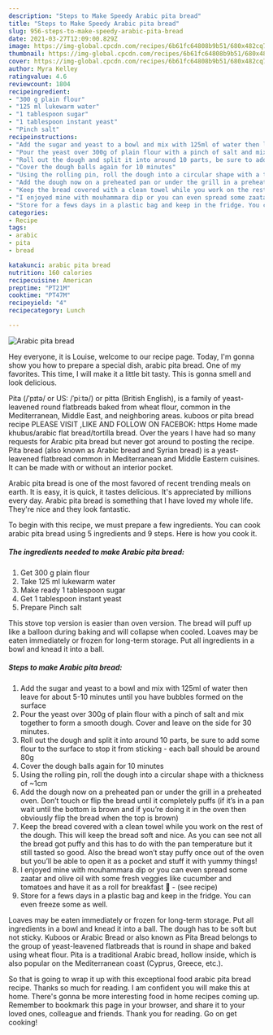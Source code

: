 ```yaml
---
description: "Steps to Make Speedy Arabic pita bread"
title: "Steps to Make Speedy Arabic pita bread"
slug: 956-steps-to-make-speedy-arabic-pita-bread
date: 2021-03-27T12:09:00.829Z
image: https://img-global.cpcdn.com/recipes/6b61fc64808b9b51/680x482cq70/arabic-pita-bread-recipe-main-photo.jpg
thumbnail: https://img-global.cpcdn.com/recipes/6b61fc64808b9b51/680x482cq70/arabic-pita-bread-recipe-main-photo.jpg
cover: https://img-global.cpcdn.com/recipes/6b61fc64808b9b51/680x482cq70/arabic-pita-bread-recipe-main-photo.jpg
author: Myra Kelley
ratingvalue: 4.6
reviewcount: 1804
recipeingredient:
- "300 g plain flour"
- "125 ml lukewarm water"
- "1 tablespoon sugar"
- "1 tablespoon instant yeast"
- "Pinch salt"
recipeinstructions:
- "Add the sugar and yeast to a bowl and mix with 125ml of water then leave for about 5-10 minutes until you have bubbles formed on the surface"
- "Pour the yeast over 300g of plain flour with a pinch of salt and mix together to form a smooth dough. Cover and leave on the side for 30 minutes."
- "Roll out the dough and split it into around 10 parts, be sure to add some flour to the surface to stop it from sticking - each ball should be around 80g"
- "Cover the dough balls again for 10 minutes"
- "Using the rolling pin, roll the dough into a circular shape with a thickness of ~1cm"
- "Add the dough now on a preheated pan or under the grill in a preheated oven. Don’t touch or flip the bread until it completely puffs (if it’s in a pan wait until the bottom is brown and if you’re doing it in the oven then obviously flip the bread when the top is brown)"
- "Keep the bread covered with a clean towel while you work on the rest of the dough. This will keep the bread soft and nice. As you can see not all the bread got puffy and this has to do with the pan temperature but it still tasted so good. Also the bread won’t stay puffy once out of the oven but you’ll be able to open it as a pocket and stuff it with yummy things!"
- "I enjoyed mine with mouhammara dip or you can even spread some zaatar and olive oil with some fresh veggies like cucumber and tomatoes and have it as a roll for breakfast 🤤           (see recipe)"
- "Store for a fews days in a plastic bag and keep in the fridge. You can even freeze some as well."
categories:
- Recipe
tags:
- arabic
- pita
- bread

katakunci: arabic pita bread 
nutrition: 160 calories
recipecuisine: American
preptime: "PT21M"
cooktime: "PT47M"
recipeyield: "4"
recipecategory: Lunch

---
```



![Arabic pita bread](https://img-global.cpcdn.com/recipes/6b61fc64808b9b51/680x482cq70/arabic-pita-bread-recipe-main-photo.jpg)

Hey everyone, it is Louise, welcome to our recipe page. Today, I'm gonna show you how to prepare a special dish, arabic pita bread. One of my favorites. This time, I will make it a little bit tasty. This is gonna smell and look delicious.

Pita (/ˈpɪtə/ or US: /ˈpiːtə/) or pitta (British English), is a family of yeast-leavened round flatbreads baked from wheat flour, common in the Mediterranean, Middle East, and neighboring areas. kuboos or pita bread recipe PLEASE VISIT ,LIKE AND FOLLOW ON FACEBOK: https Home made khubus/arabic flat bread/tortilla bread. Over the years I have had so many requests for Arabic pita bread but never got around to posting the recipe. Pita bread (also known as Arabic bread and Syrian bread) is a yeast-leavened flatbread common in Mediterranean and Middle Eastern cuisines. It can be made with or without an interior pocket.

Arabic pita bread is one of the most favored of recent trending meals on earth. It is easy, it is quick, it tastes delicious. It's appreciated by millions every day. Arabic pita bread is something that I have loved my whole life. They're nice and they look fantastic.


To begin with this recipe, we must prepare a few ingredients. You can cook arabic pita bread using 5 ingredients and 9 steps. Here is how you cook it.

<!--inarticleads1-->

##### The ingredients needed to make Arabic pita bread:

1. Get 300 g plain flour
1. Take 125 ml lukewarm water
1. Make ready 1 tablespoon sugar
1. Get 1 tablespoon instant yeast
1. Prepare Pinch salt


This stove top version is easier than oven version. The bread will puff up like a balloon during baking and will collapse when cooled. Loaves may be eaten immediately or frozen for long-term storage. Put all ingredients in a bowl and knead it into a ball. 

<!--inarticleads2-->

##### Steps to make Arabic pita bread:

1. Add the sugar and yeast to a bowl and mix with 125ml of water then leave for about 5-10 minutes until you have bubbles formed on the surface
1. Pour the yeast over 300g of plain flour with a pinch of salt and mix together to form a smooth dough. Cover and leave on the side for 30 minutes.
1. Roll out the dough and split it into around 10 parts, be sure to add some flour to the surface to stop it from sticking - each ball should be around 80g
1. Cover the dough balls again for 10 minutes
1. Using the rolling pin, roll the dough into a circular shape with a thickness of ~1cm
1. Add the dough now on a preheated pan or under the grill in a preheated oven. Don’t touch or flip the bread until it completely puffs (if it’s in a pan wait until the bottom is brown and if you’re doing it in the oven then obviously flip the bread when the top is brown)
1. Keep the bread covered with a clean towel while you work on the rest of the dough. This will keep the bread soft and nice. As you can see not all the bread got puffy and this has to do with the pan temperature but it still tasted so good. Also the bread won’t stay puffy once out of the oven but you’ll be able to open it as a pocket and stuff it with yummy things!
1. I enjoyed mine with mouhammara dip or you can even spread some zaatar and olive oil with some fresh veggies like cucumber and tomatoes and have it as a roll for breakfast 🤤 -           (see recipe)
1. Store for a fews days in a plastic bag and keep in the fridge. You can even freeze some as well.


Loaves may be eaten immediately or frozen for long-term storage. Put all ingredients in a bowl and knead it into a ball. The dough has to be soft but not sticky. Kuboos or Arabic Bread or also known as Pita Bread belongs to the group of yeast-leavened flatbreads that is round in shape and baked using wheat flour. Pita is a traditional Arabic bread, hollow inside, which is also popular on the Mediterranean coast (Cyprus, Greece, etc.). 

So that is going to wrap it up with this exceptional food arabic pita bread recipe. Thanks so much for reading. I am confident you will make this at home. There's gonna be more interesting food in home recipes coming up. Remember to bookmark this page in your browser, and share it to your loved ones, colleague and friends. Thank you for reading. Go on get cooking!
